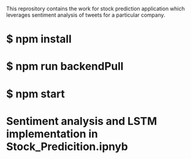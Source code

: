 This reprository contains the work for stock prediction application which leverages sentiment analysis of tweets for a particular company. 

# $ npm install
# $ npm run backendPull

# $ npm start

# Sentiment analysis and LSTM implementation in Stock_Predicition.ipnyb
